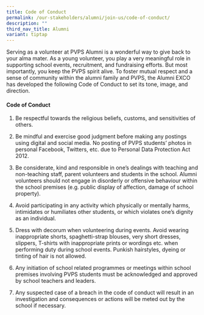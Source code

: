 ```yaml
---
title: Code of Conduct
permalink: /our-stakeholders/alumni/join-us/code-of-conduct/
description: ""
third_nav_title: Alumni
variant: tiptap
---
```

<p>Serving as a volunteer at PVPS Alumni is a wonderful way to give back to your alma mater. As a young volunteer, you play a very meaningful role in supporting school events, recruitment, and fundraising efforts. But most importantly, you keep the PVPS spirit alive. To foster mutual respect and a sense of community within the alumni family and PVPS, the Alumni EXCO has developed the following Code of Conduct to set its tone, image, and direction.</p><h4>Code of Conduct</h4><ol data-tight="true" class="tight"><li><p>Be respectful towards the religious beliefs, customs, and sensitivities of others.</p></li><li><p>Be mindful and exercise good judgment before making any postings using digital and social media. No posting of PVPS students’ photos in personal Facebook, Twitters, etc. due to Personal Data Protection Act 2012.</p></li><li><p>Be considerate, kind and responsible in one’s dealings with teaching and non-teaching staff, parent volunteers and students in the school. Alumni volunteers should not engage in disorderly or offensive behaviour within the school premises (e.g. public display of affection, damage of school property).</p></li><li><p>Avoid participating in any activity which physically or mentally harms, intimidates or humiliates other students, or which violates one’s dignity as an individual.</p></li><li><p>Dress with decorum when volunteering during events. Avoid wearing inappropriate shorts, spaghetti-strap blouses, very short dresses, slippers, T-shirts with inappropriate prints or wordings etc. when performing duty during school events. Punkish hairstyles, dyeing or tinting of hair is not allowed.</p></li><li><p>Any initiation of school related programmes or meetings within school premises involving PVPS students must be acknowledged and approved by school teachers and leaders.</p></li><li><p>Any suspected case of a breach in the code of conduct will result in an investigation and consequences or actions will be meted out by the school if necessary.</p></li></ol><p></p>